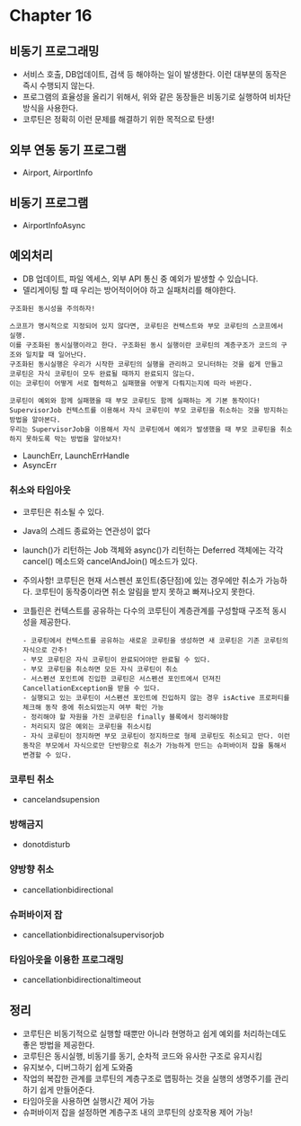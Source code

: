 # Chapter 16

## 비동기 프로그래밍
- 서비스 호출, DB업데이트, 검색 등 해야하는 일이 발생한다. 이런 대부분의 동작은 즉시 수행되지 않는다.
- 프로그램의 효율성을 올리기 위해서, 위와 같은 동장들은 비동기로 실행하여 비차단방식을 사용한다.
- 코루틴은 정확히 이런 문제를 해결하기 위한 목적으로 탄생!

## 외부 연동 동기 프로그램
- Airport, AirportInfo

## 비동기 프로그램
- AirportInfoAsync

## 예외처리
- DB 업데이트, 파일 엑세스, 외부 API 통신 중 예외가 발생할 수 있습니다.
- 델리게이팅 할 때 우리는 방어적이어야 하고 실패처리를 해야한다.

```
구조화된 동시성을 주의하자!

스코프가 명시적으로 지정되어 있지 않다면, 코루틴은 컨텍스트와 부모 코루틴의 스코프에서 실행.
이를 구조화된 동시실행이라고 한다. 구조화된 동시 실행이란 코루틴의 계층구조가 코드의 구조와 일치할 때 일어난다.
구조화된 동시실행은 우리가 시작한 코루틴의 실행을 관리하고 모니터하는 것을 쉽게 만들고 코루틴은 자식 코루틴이 모두 완료될 때까지 완료되지 않는다.
이는 코루틴이 어떻게 서로 협력하고 실패했을 어떻게 다뤄지는지에 따라 바뀐다.

코루틴이 예외와 함께 실패했을 때 부모 코루틴도 함께 실패하는 게 기본 동작이다!
SupervisorJob 컨텍스트를 이용해서 자식 코루틴이 부모 코루틴을 취소하는 것을 방지하는 방법을 알아본다.
우리는 SupervisorJob을 이용해서 자식 코루틴에서 예외가 발생했을 때 부모 코루틴을 취소하지 못하도록 막는 방법을 알아보자!
```
- LaunchErr, LaunchErrHandle
- AsyncErr

### 취소와 타임아웃
- 코루틴은 취소될 수 있다. 
- Java의 스레드 종료와는 연관성이 없다
- launch()가 리턴하는 Job 객체와 async()가 리턴하는 Deferred<T> 객체에는 각각 cancel() 메소드와 cancelAndJoin() 메소드가 있다.
- 주의사항! 코루틴은 현재 서스펜션 포인트(중단점)에 있는 경우에만 취소가 가능하다. 코루틴이 동작중이라면 취소 알림을 받지 못하고 빠져나오지 못한다.

- 코틀린은 컨텍스트를 공유하는 다수의 코루틴이 계층관계를 구성할때 구조적 동시성을 제공한다.
  ```
  - 코루틴에서 컨텍스트를 공유하는 새로운 코루틴을 생성하면 새 코루틴은 기존 코루틴의 자식으로 간주!
  - 부모 코루틴은 자식 코루틴이 완료되어야만 완료될 수 있다.
  - 부모 코루틴을 취소하면 모든 자식 코루틴이 취소
  - 서스펜션 포인트에 진입한 코루틴은 서스펜션 포인트에서 던져진 CancellationException을 받을 수 있다.
  - 실행되고 있는 코루틴이 서스펜션 포인트에 진입하지 않는 경우 isActive 프로퍼티를 체크해 동작 중에 취소되었는지 여부 확인 가능
  - 정리해야 할 자원을 가진 코루틴은 finally 블록에서 정리해야함
  - 처리되지 않은 예외는 코루틴을 취소시킴
  - 자식 코루틴이 정지하면 부모 코루틴이 정지하므로 형제 코루틴도 취소되고 만다. 이런 동작은 부모에서 자식으로만 단반향으로 취소가 가능하게 만드는 슈퍼바이저 잡을 통해서 변경할 수 있다.
  ```
    
### 코루틴 취소
- cancelandsupension

### 방해금지
- donotdisturb

### 양방향 취소
- cancellationbidirectional

### 슈퍼바이저 잡
- cancellationbidirectionalsupervisorjob

### 타임아웃을 이용한 프로그래밍
- cancellationbidirectionaltimeout

## 정리
- 코루틴은 비동기적으로 실행할 때뿐만 아니라 현명하고 쉽게 예외를 처리하는데도 좋은 방법을 제공한다.
- 코루틴은 동시실행, 비동기를 동기, 순차적 코드와 유사한 구조로 유지시킴
- 유지보수, 디버그하기 쉽게 도와줌
- 작업의 복잡한 관계를 코루틴의 계층구조로 맵핑하는 것을 실행의 생명주기를 관리하기 쉽게 만들어준다.
- 타임아웃을 사용하면 실행시간 제어 가능
- 슈퍼바이저 잡을 설정하면 계층구조 내의 코루틴의 상호작용 제어 가능!